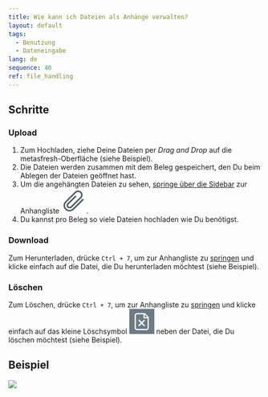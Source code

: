 ```yaml
---
title: Wie kann ich Dateien als Anhänge verwalten?
layout: default
tags:
  - Benutzung
  - Dateneingabe
lang: de
sequence: 40
ref: file_handling
---
```


## Schritte

### Upload
1. Zum Hochladen, ziehe Deine Dateien per *Drag and Drop* auf die metasfresh-Oberfläche (siehe Beispiel).
1. Die Dateien werden zusammen mit dem Beleg gespeichert, den Du beim Ablegen der Dateien geöffnet hast.
1. Um die angehängten Dateien zu sehen, [springe über die Sidebar](SpringezuBelegen) zur Anhangliste ![](assets/Attachment_clip.png).
1. Du kannst pro Beleg so viele Dateien hochladen wie Du benötigst.

### Download
Zum Herunterladen, drücke `Ctrl + 7`, um zur Anhangliste zu [springen](SpringezuBelegen) und klicke einfach auf die Datei, die Du herunterladen möchtest (siehe Beispiel).

### Löschen
Zum Löschen, drücke `Ctrl + 7`, um zur Anhangliste zu [springen](SpringezuBelegen) und klicke einfach auf das kleine Löschsymbol ![](assets/delete_icon.png) neben der Datei, die Du löschen möchtest (siehe Beispiel).

## Beispiel

![](assets/Dateihandling_walkthrough.gif)
